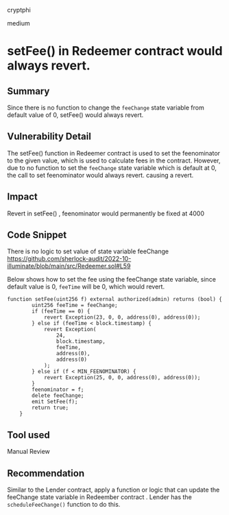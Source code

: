 cryptphi

medium

# setFee() in Redeemer contract would always revert.

## Summary
Since there is no function to change the `feeChange` state variable from default value of 0, setFee() would always revert.

## Vulnerability Detail
The setFee() function in Redeemer contract is used to set the feenominator to the given value, which is used to calculate fees in the contract. However, due to no function to set the `feeChange` state variable which is default at 0, the call to set feenominator would always revert. causing a revert.

## Impact
Revert in setFee() , feenominator would permanently be fixed at 4000

## Code Snippet
There is no logic to set value of state variable feeChange
https://github.com/sherlock-audit/2022-10-illuminate/blob/main/src/Redeemer.sol#L59

Below shows how to set the fee using the feeChange state variable, since default value is 0, `feeTime` will be 0, which would revert.
```solidity
function setFee(uint256 f) external authorized(admin) returns (bool) {
        uint256 feeTime = feeChange;
        if (feeTime == 0) {
            revert Exception(23, 0, 0, address(0), address(0));
        } else if (feeTime < block.timestamp) {
            revert Exception(
                24,
                block.timestamp,
                feeTime,
                address(0),
                address(0)
            );
        } else if (f < MIN_FEENOMINATOR) {
            revert Exception(25, 0, 0, address(0), address(0));
        }
        feenominator = f;
        delete feeChange;
        emit SetFee(f);
        return true;
    }
```

## Tool used
Manual Review

## Recommendation
Similar to the Lender contract, apply a function or logic that can update the feeChange state variable in Redeember contract . Lender has the `scheduleFeeChange()` function to do this.